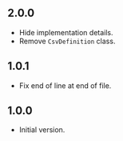 ## 2.0.0

- Hide implementation details.
- Remove `CsvDefinition` class.

## 1.0.1

- Fix end of line at end of file.

## 1.0.0

- Initial version.
